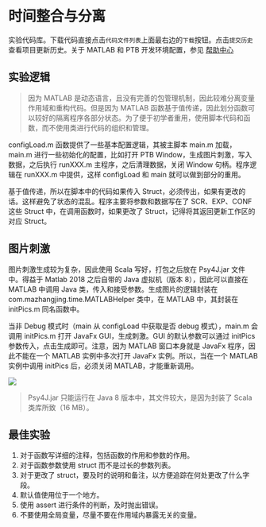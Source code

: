 # 时间整合与分离

实验代码库。下载代码直接点击`代码文件列表`上面最右边的`下载`按钮。点击`提交历史`查看项目更新历史。关于 MATLAB 和 PTB 开发环境配置，参见 [帮助中心](http://help.mazhangjing.com/matlab_ptb)

## 实验逻辑

> 因为 MATLAB 是动态语言，且没有完善的包管理机制，因此较难分离变量作用域和重构代码。但是因为 MATLAB 函数基于值传递，因此划分函数可以较好的隔离程序各部分状态。为了便于初学者重用，使用脚本代码和函数，而不使用类进行代码的组织和管理。

configLoad.m 函数提供了一些基本配置逻辑，其被主脚本 main.m 加载，main.m 进行一些初始化的配置，比如打开 PTB Window，生成图片刺激，写入数据，之后执行 runXXX.m 主程序，之后清理数据，关闭 Window 句柄。程序逻辑在 runXXX.m 中提供，这样 configLoad 和 main 就可以做到部分的重用。

基于值传递，所以在脚本中的代码如果传入 Struct，必须传出，如果有更改的话。这样避免了状态的混乱。程序主要将参数和数据写在了 SCR、EXP、CONF 这些 Struct 中，在调用函数时，如果更改了 Struct，记得将其返回更新工作区的对应 Struct。

## 图片刺激

图片刺激生成较为复杂，因此使用 Scala 写好，打包之后放在 Psy4J.jar 文件中。得益于 Matlab 2018 之后自带的 Java 虚拟机（版本 8），因此可以直接在 MATLAB 中调用 Java 类，传入和接受参数。生成图片的逻辑封装在 com.mazhangjing.time.MATLABHelper 类中，在 MATLAB 中，其封装在 initPics.m 同名函数中。

当非 Debug 模式时（main 从 configLoad 中获取是否 debug 模式），main.m 会调用 initPics.m 打开 JavaFx GUI，生成刺激。GUI 的默认参数可以通过 initPics 参数传入，点击生成即可。注意，因为 MATLAB 窗口本身就是 JavaFx 程序，因此不能在一个 MATLAB 实例中多次打开 JavaFx 实例。所以，当在一个 MATLAB 实例中调用 initPics 后，必须关闭 MATLAB，才能重新调用。

![](http://static2.mazhangjing.com/20191204/ff661f0_WX20191204-181236.png)

> Psy4J.jar 只能运行在 Java 8 版本中，其文件较大，是因为封装了 Scala 类库所致（16 MB）。

## 最佳实验

1. 对于函数写详细的注释，包括函数的作用和参数的作用。
2. 对于函数参数使用 struct 而不是过长的参数列表。
3. 对于更改了 struct，要及时的说明和备注，以方便追踪在何处更改了什么字段。
4. 默认值使用位于一个地方。
5. 使用 assert 进行条件的判断，及时抛出错误。
6. 不要使用全局变量，尽量不要在作用域内暴露无关的变量。
